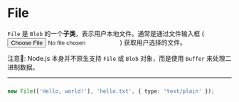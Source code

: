 # File

`File` 是 `Blob` 的一个**子类**，表示用户本地文件。通常是通过文件输入框 (<input type="file">) 获取用户选择的文件。

注意📢: Node.js 本身并不原生支持 `File` 或 `Blob` 对象，而是使用 `Buffer` 来处理二进制数据。

---

###

```typescript
new File(['Hello, world!'], 'hello.txt', { type: 'text/plain' });
```